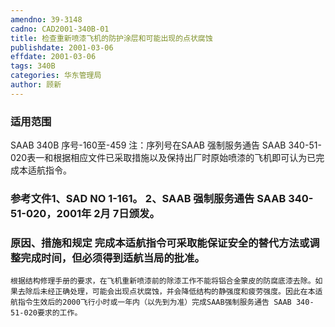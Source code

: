 ```yaml
---
amendno: 39-3148
cadno: CAD2001-340B-01
title: 检查重新喷漆飞机的防护涂层和可能出现的点状腐蚀
publishdate: 2001-03-06
effdate: 2001-03-06
tags: 340B
categories: 华东管理局
author: 顾新
---
```


### 适用范围 
SAAB 340B 序号-160至-459 注：序列号在SAAB 强制服务通告 SAAB 340-51-020表一和根据相应文件已采取措施以及保持出厂时原始喷漆的飞机即可认为已完成本适航指令。

<!--more-->
### 参考文件1、SAD NO 1-161。 2、SAAB 强制服务通告 SAAB 340-51-020，2001年 2月 7日颁发。

### 原因、措施和规定 完成本适航指令可采取能保证安全的替代方法或调整完成时间，但必须得到适航当局的批准。 
    根据结构修理手册的要求，在飞机重新喷漆前的除漆工作不能将铝合金蒙皮的防腐底漆去除。如果去除后未经正确处理，可能会出现点状腐蚀，并会降低结构的静强度和疲劳强度。因此在本适航指令生效后的2000飞行小时或一年内（以先到为准）完成SAAB强制服务通告 SAAB 340-51-020要求的工作。 
  
